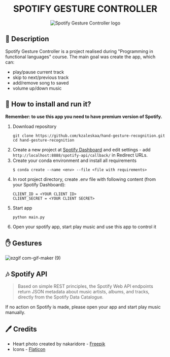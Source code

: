 <div align="center">
<h1>SPOTIFY GESTURE CONTROLLER</h1>
<img src="https://user-images.githubusercontent.com/62251989/149663561-90e99712-58a9-40c6-9822-69a7092d582b.png" alt="Spotify Gesture Controller logo"/>
</div>



## 📝 Description
Spotify Gesture Controller is a project realised during "Programming in functional languages" course. The main goal was create the app, which can:

- play/pause current track
- skip to next/previous track
- add/remove song to saved
- volume up/down music

## 🏃‍ How to install and run it?
**Remember: to use this app you need to have premium version of Spotify.**

1. Download repository
    ```
   git clone https://github.com/kzaleskaa/hand-gesture-recognition.git
   cd hand-gesture-recognition
   ```
2. Create a new project at [Spotify Dashboard](https://developer.spotify.com/dashboard/) and edit settings - add ```http://localhost:8888/spotify-api/callback/``` in Redirect URLs.
3. Create your conda environment and install all requirements
   ```
   $ conda create --name <env> --file <file with requirements>
   ```
4. In root project directory, create .env file with following content (from your Spotify Dashboard):
   ```
   CLIENT_ID = <YOUR CLIENT ID>
   CLIENT_SECRET = <YOUR CLIENT SECRET>
   ```
5. Start app
   ```
   python main.py
   ```
6. Open your spotify app, start play music and use this app to control it

## ✋ Gestures

![ezgif com-gif-maker (9)](https://user-images.githubusercontent.com/62251989/150003931-1bb5ec49-8f3a-4c2e-8ed4-a12f89ddafe2.gif)


## 🎶 Spotify API
>Based on simple REST principles, the Spotify Web API endpoints return JSON metadata about music artists, albums, and tracks, directly from the Spotify Data Catalogue.

If no action on Spotify is made, please open your app and start play music manually. 

## 🖊 Credits
- Heart photo created by nakaridore - [Freepik](www.freepik.com)
- Icons - [Flaticon](Flaticon.com)